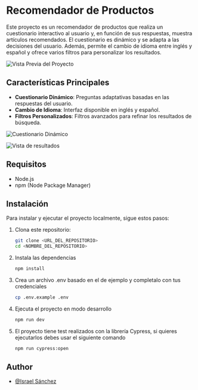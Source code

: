 # Recomendador de Productos

Este proyecto es un recomendador de productos que realiza un cuestionario interactivo al usuario y, en función de sus respuestas, muestra artículos recomendados. El cuestionario es dinámico y se adapta a las decisiones del usuario. Además, permite el cambio de idioma entre inglés y español y ofrece varios filtros para personalizar los resultados.

![Vista Previa del Proyecto](ImagenesReadme/Home.png)

## Características Principales

- **Cuestionario Dinámico**: Preguntas adaptativas basadas en las respuestas del usuario.
- **Cambio de Idioma**: Interfaz disponible en inglés y español.
- **Filtros Personalizados**: Filtros avanzados para refinar los resultados de búsqueda.

![Cuestionario Dinámico](ImagenesReadme/Form.png)

![Vista de resultados](ImagenesReadme/Results.png)

## Requisitos

- Node.js
- npm (Node Package Manager)

## Instalación

Para instalar y ejecutar el proyecto localmente, sigue estos pasos:

1. Clona este repositorio:

   ```bash
   git clone <URL_DEL_REPOSITORIO>
   cd <NOMBRE_DEL_REPOSITORIO>

   ```

2. Instala las dependencias

   ```bash
   npm install

   ```

3. Crea un archivo .env basado en el de ejemplo y completalo con tus credenciales

   ```bash
   cp .env.example .env
   ```

4. Ejecuta el proyecto en modo desarrollo

   ```bash
   npm run dev

   ```

5. El proyecto tiene test realizados con la librería Cypress, si quieres ejecutarlos debes usar el siguiente comando
   ```bash
   npm run cypress:open
   ```

## Author

- [@Israel Sánchez](https://www.github.com/isramagix)
